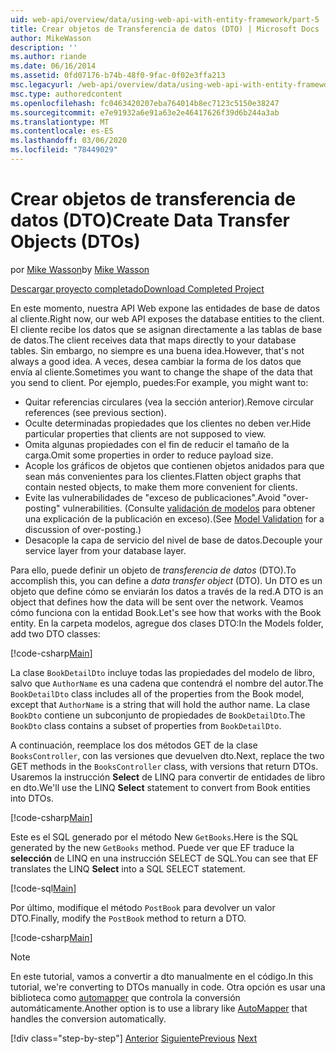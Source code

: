 ```yaml
---
uid: web-api/overview/data/using-web-api-with-entity-framework/part-5
title: Crear objetos de Transferencia de datos (DTO) | Microsoft Docs
author: MikeWasson
description: ''
ms.author: riande
ms.date: 06/16/2014
ms.assetid: 0fd07176-b74b-48f0-9fac-0f02e3ffa213
msc.legacyurl: /web-api/overview/data/using-web-api-with-entity-framework/part-5
msc.type: authoredcontent
ms.openlocfilehash: fc0463420207eba764014b8ec7123c5150e38247
ms.sourcegitcommit: e7e91932a6e91a63e2e46417626f39d6b244a3ab
ms.translationtype: MT
ms.contentlocale: es-ES
ms.lasthandoff: 03/06/2020
ms.locfileid: "78449029"
---
```

# <a name="create-data-transfer-objects-dtos"></a><span data-ttu-id="b5a12-102">Crear objetos de transferencia de datos (DTO)</span><span class="sxs-lookup"><span data-stu-id="b5a12-102">Create Data Transfer Objects (DTOs)</span></span>

<span data-ttu-id="b5a12-103">por [Mike Wasson](https://github.com/MikeWasson)</span><span class="sxs-lookup"><span data-stu-id="b5a12-103">by [Mike Wasson](https://github.com/MikeWasson)</span></span>

[<span data-ttu-id="b5a12-104">Descargar proyecto completado</span><span class="sxs-lookup"><span data-stu-id="b5a12-104">Download Completed Project</span></span>](https://github.com/MikeWasson/BookService)

<span data-ttu-id="b5a12-105">En este momento, nuestra API Web expone las entidades de base de datos al cliente.</span><span class="sxs-lookup"><span data-stu-id="b5a12-105">Right now, our web API exposes the database entities to the client.</span></span> <span data-ttu-id="b5a12-106">El cliente recibe los datos que se asignan directamente a las tablas de base de datos.</span><span class="sxs-lookup"><span data-stu-id="b5a12-106">The client receives data that maps directly to your database tables.</span></span> <span data-ttu-id="b5a12-107">Sin embargo, no siempre es una buena idea.</span><span class="sxs-lookup"><span data-stu-id="b5a12-107">However, that's not always a good idea.</span></span> <span data-ttu-id="b5a12-108">A veces, desea cambiar la forma de los datos que envía al cliente.</span><span class="sxs-lookup"><span data-stu-id="b5a12-108">Sometimes you want to change the shape of the data that you send to client.</span></span> <span data-ttu-id="b5a12-109">Por ejemplo, puedes:</span><span class="sxs-lookup"><span data-stu-id="b5a12-109">For example, you might want to:</span></span>

- <span data-ttu-id="b5a12-110">Quitar referencias circulares (vea la sección anterior).</span><span class="sxs-lookup"><span data-stu-id="b5a12-110">Remove circular references (see previous section).</span></span>
- <span data-ttu-id="b5a12-111">Oculte determinadas propiedades que los clientes no deben ver.</span><span class="sxs-lookup"><span data-stu-id="b5a12-111">Hide particular properties that clients are not supposed to view.</span></span>
- <span data-ttu-id="b5a12-112">Omita algunas propiedades con el fin de reducir el tamaño de la carga.</span><span class="sxs-lookup"><span data-stu-id="b5a12-112">Omit some properties in order to reduce payload size.</span></span>
- <span data-ttu-id="b5a12-113">Acople los gráficos de objetos que contienen objetos anidados para que sean más convenientes para los clientes.</span><span class="sxs-lookup"><span data-stu-id="b5a12-113">Flatten object graphs that contain nested objects, to make them more convenient for clients.</span></span>
- <span data-ttu-id="b5a12-114">Evite las vulnerabilidades de "exceso de publicaciones".</span><span class="sxs-lookup"><span data-stu-id="b5a12-114">Avoid "over-posting" vulnerabilities.</span></span> <span data-ttu-id="b5a12-115">(Consulte [validación de modelos](../../formats-and-model-binding/model-validation-in-aspnet-web-api.md) para obtener una explicación de la publicación en exceso).</span><span class="sxs-lookup"><span data-stu-id="b5a12-115">(See [Model Validation](../../formats-and-model-binding/model-validation-in-aspnet-web-api.md) for a discussion of over-posting.)</span></span>
- <span data-ttu-id="b5a12-116">Desacople la capa de servicio del nivel de base de datos.</span><span class="sxs-lookup"><span data-stu-id="b5a12-116">Decouple your service layer from your database layer.</span></span>

<span data-ttu-id="b5a12-117">Para ello, puede definir un objeto de *transferencia de datos* (DTO).</span><span class="sxs-lookup"><span data-stu-id="b5a12-117">To accomplish this, you can define a *data transfer object* (DTO).</span></span> <span data-ttu-id="b5a12-118">Un DTO es un objeto que define cómo se enviarán los datos a través de la red.</span><span class="sxs-lookup"><span data-stu-id="b5a12-118">A DTO is an object that defines how the data will be sent over the network.</span></span> <span data-ttu-id="b5a12-119">Veamos cómo funciona con la entidad Book.</span><span class="sxs-lookup"><span data-stu-id="b5a12-119">Let's see how that works with the Book entity.</span></span> <span data-ttu-id="b5a12-120">En la carpeta modelos, agregue dos clases DTO:</span><span class="sxs-lookup"><span data-stu-id="b5a12-120">In the Models folder, add two DTO classes:</span></span>

[!code-csharp[Main](part-5/samples/sample1.cs)]

<span data-ttu-id="b5a12-121">La clase `BookDetailDto` incluye todas las propiedades del modelo de libro, salvo que `AuthorName` es una cadena que contendrá el nombre del autor.</span><span class="sxs-lookup"><span data-stu-id="b5a12-121">The `BookDetailDto` class includes all of the properties from the Book model, except that `AuthorName` is a string that will hold the author name.</span></span> <span data-ttu-id="b5a12-122">La clase `BookDto` contiene un subconjunto de propiedades de `BookDetailDto`.</span><span class="sxs-lookup"><span data-stu-id="b5a12-122">The `BookDto` class contains a subset of properties from `BookDetailDto`.</span></span>

<span data-ttu-id="b5a12-123">A continuación, reemplace los dos métodos GET de la clase `BooksController`, con las versiones que devuelven dto.</span><span class="sxs-lookup"><span data-stu-id="b5a12-123">Next, replace the two GET methods in the `BooksController` class, with versions that return DTOs.</span></span> <span data-ttu-id="b5a12-124">Usaremos la instrucción **Select** de LINQ para convertir de entidades de libro en dto.</span><span class="sxs-lookup"><span data-stu-id="b5a12-124">We'll use the LINQ **Select** statement to convert from Book entities into DTOs.</span></span>

[!code-csharp[Main](part-5/samples/sample2.cs)]

<span data-ttu-id="b5a12-125">Este es el SQL generado por el método New `GetBooks`.</span><span class="sxs-lookup"><span data-stu-id="b5a12-125">Here is the SQL generated by the new `GetBooks` method.</span></span> <span data-ttu-id="b5a12-126">Puede ver que EF traduce la **selección** de LINQ en una instrucción SELECT de SQL.</span><span class="sxs-lookup"><span data-stu-id="b5a12-126">You can see that EF translates the LINQ **Select** into a SQL SELECT statement.</span></span>

[!code-sql[Main](part-5/samples/sample3.sql)]

<span data-ttu-id="b5a12-127">Por último, modifique el método `PostBook` para devolver un valor DTO.</span><span class="sxs-lookup"><span data-stu-id="b5a12-127">Finally, modify the `PostBook` method to return a DTO.</span></span>

[!code-csharp[Main](part-5/samples/sample4.cs)]

> [!NOTE]
> <span data-ttu-id="b5a12-128">En este tutorial, vamos a convertir a dto manualmente en el código.</span><span class="sxs-lookup"><span data-stu-id="b5a12-128">In this tutorial, we're converting to DTOs manually in code.</span></span> <span data-ttu-id="b5a12-129">Otra opción es usar una biblioteca como [automapper](http://automapper.org/) que controla la conversión automáticamente.</span><span class="sxs-lookup"><span data-stu-id="b5a12-129">Another option is to use a library like [AutoMapper](http://automapper.org/) that handles the conversion automatically.</span></span>
> 
> [!div class="step-by-step"]
> <span data-ttu-id="b5a12-130">[Anterior](part-4.md)
> [Siguiente](part-6.md)</span><span class="sxs-lookup"><span data-stu-id="b5a12-130">[Previous](part-4.md)
[Next](part-6.md)</span></span>
